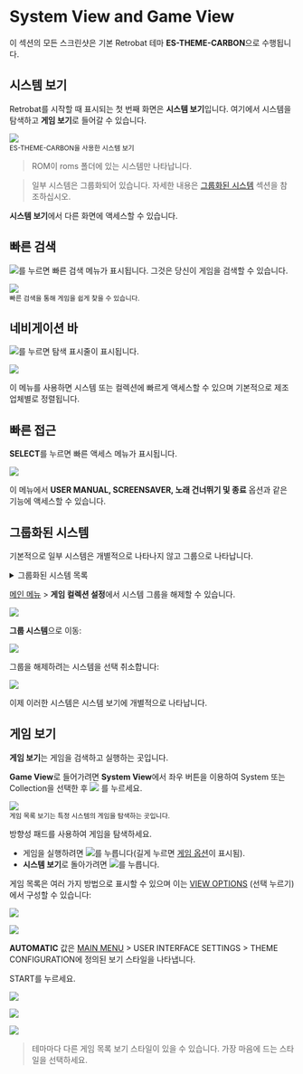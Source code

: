 # System View and Game View

이 섹션의 모든 스크린샷은 기본 Retrobat 테마 **ES-THEME-CARBON**으로 수행됩니다.

## 시스템 보기

Retrobat를 시작할 때 표시되는 첫 번째 화면은 **시스템 보기**입니다. 여기에서 시스템을 탐색하고 **게임 보기**로 들어갈 수 있습니다.

![](01.png)  
<sup>ES-THEME-CARBON을 사용한 시스템 보기</sup>

> ROM이 roms 폴더에 있는 시스템만 나타납니다.

> 일부 시스템은 그룹화되어 있습니다. 자세한 내용은 [그룹화된 시스템](https://wiki.retrobat.org/navigation/system-view-and-game-view#grouped-systems) 섹션을 참조하십시오.

**시스템 보기**에서 다른 화면에 액세스할 수 있습니다.


## 빠른 검색
![](west.webp)를 누르면 빠른 검색 메뉴가 표시됩니다. 그것은 당신이 게임을 검색할 수 있습니다.

![](02.png)  
<sup>빠른 검색을 통해 게임을 쉽게 찾을 수 있습니다.</sup>


## 네비게이션 바

![](east.webp)를 누르면 탐색 표시줄이 표시됩니다.

![](03.png)

이 메뉴를 사용하면 시스템 또는 컬렉션에 빠르게 액세스할 수 있으며 기본적으로 제조업체별로 정렬됩니다.


## 빠른 접근
**SELECT**를 누르면 빠른 액세스 메뉴가 표시됩니다.

![](04.png)

이 메뉴에서 **USER MANUAL, SCREENSAVER, 노래 건너뛰기 및 종료** 옵션과 같은 기능에 액세스할 수 있습니다.


## 그룹화된 시스템

기본적으로 일부 시스템은 개별적으로 나타나지 않고 그룹으로 나타납니다.

<details>
  <summary>그룹화된 시스템 목록</summary>

  ```
    AMIGA
    * AMIGA 4000
    * AMIGA 1200
    * AMIGA 500

    GAME & WATCH
    * LCD Games

    MESS
    * Adventure Vision
    * TV Games
    * Mega Duck
    * PV-1000
    * CreatiVision
    * Game.com
    * Game Pocket Computer
    * Super Cassette Vision
    * FM-7
    * APF M-1000
    * BBC Micro
    * Arcadia 2001
    * Game Master
    * Astrocade
    * Tutor
    * TRS-80 Color Computer
    * Camputers Lynx
    * Super A'Can
    * Gamate

    MSX
    * MSX
    * MSX2
    * MSX2+

    PORTS
    * Ports
    * Cave Story
    * Easy-RPG
    * PrBoom
    * Quake
  ```
</details>


[메인 메뉴](https://wiki.retrobat.org/navigation/main-menu) > **게임 컬렉션 설정**에서 시스템 그룹을 해제할 수 있습니다.

![](05.png)

**그룹 시스템**으로 이동:

![](06.png)

그룹을 해제하려는 시스템을 선택 취소합니다:

![](07.png)

이제 이러한 시스템은 시스템 보기에 개별적으로 나타납니다.


## 게임 보기
**게임 보기**는 게임을 검색하고 실행하는 곳입니다.

**Game View**로 들어가려면 **System View**에서 좌우 버튼을 이용하여 System 또는 Collection을 선택한 후 ![](south.webp) 를 누르세요.

![](08.png)  
<sup>게임 목록 보기는 특정 시스템의 게임을 탐색하는 곳입니다.</sup>

방향성 패드를 사용하여 게임을 탐색하세요.
- 게임을 실행하려면 ![](south.webp)를 누릅니다(길게 누르면 [게임 옵션](https://wiki.retrobat.org/navigation/game-options)이 표시됨).
- **시스템 보기**로 돌아가려면 ![](east.webp)를 누릅니다.

게임 목록은 여러 가지 방법으로 표시할 수 있으며 이는 [VIEW OPTIONS](https://wiki.retrobat.org/navigation/view-options) (선택 누르기)에서 구성할 수 있습니다:

![](09.png)

![](10.png)


**AUTOMATIC** 값은 [MAIN MENU](https://wiki.retrobat.org/navigation/main-menu#user-interface-settings) > USER INTERFACE SETTINGS > THEME CONFIGURATION에 정의된 보기 스타일을 나타냅니다.

START를 누르세요.

![](11.png)

![](12.png)

![](13.png)


> 테마마다 다른 게임 목록 보기 스타일이 있을 수 있습니다. 가장 마음에 드는 스타일을 선택하세요.